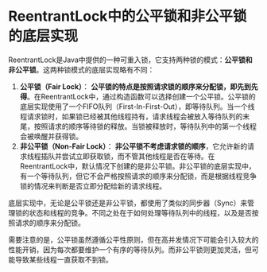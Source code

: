 # ReentrantLock中的公平锁和非公平锁的底层实现

ReentrantLock是Java中提供的一种可重入锁，它支持两种锁的模式：**公平锁和非公平锁**。这两种锁模式的底层实现略有不同：

1. **公平锁（Fair Lock）**： **公平锁的特点是按照请求锁的顺序来分配锁，即先到先得**。在ReentrantLock中，通过构造函数可以选择创建一个公平锁。公平锁的底层实现使用了一个FIFO队列（First-In-First-Out），即等待队列。当一个线程请求锁时，如果锁已经被其他线程持有，请求线程会被放入等待队列的末尾，按照请求的顺序等待锁的释放。当锁被释放时，等待队列中的第一个线程会被唤醒并获得锁。
2. **非公平锁（Non-Fair Lock）**： **非公平锁不考虑请求锁的顺序**，它允许新的请求线程插队并尝试立即获取锁，而不管其他线程是否在等待。在ReentrantLock中，默认情况下创建的是非公平锁。非公平锁的底层实现中，有一个等待队列，但它不会严格按照请求的顺序来分配锁，而是根据线程竞争锁的情况来判断是否立即分配给新的请求线程。

底层实现中，无论是公平锁还是非公平锁，都使用了类似的同步器（Sync）来管理锁的状态和线程的竞争。不同之处在于如何处理等待队列中的线程，以及是否按照请求的顺序来分配锁。

需要注意的是，公平锁虽然遵循公平性原则，但在高并发情况下可能会引入较大的性能开销，因为每次都要维护一个有序的等待队列。而非公平锁则更加灵活，但可能导致某些线程一直获取不到锁。

